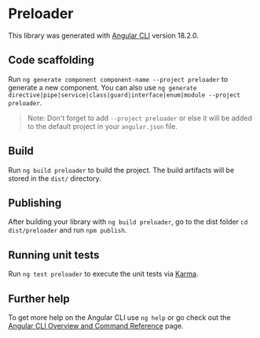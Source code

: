 # Preloader

This library was generated with [Angular CLI](https://github.com/angular/angular-cli) version 18.2.0.

## Code scaffolding

Run `ng generate component component-name --project preloader` to generate a new component. You can also use `ng generate directive|pipe|service|class|guard|interface|enum|module --project preloader`.
> Note: Don't forget to add `--project preloader` or else it will be added to the default project in your `angular.json` file. 

## Build

Run `ng build preloader` to build the project. The build artifacts will be stored in the `dist/` directory.

## Publishing

After building your library with `ng build preloader`, go to the dist folder `cd dist/preloader` and run `npm publish`.

## Running unit tests

Run `ng test preloader` to execute the unit tests via [Karma](https://karma-runner.github.io).

## Further help

To get more help on the Angular CLI use `ng help` or go check out the [Angular CLI Overview and Command Reference](https://angular.dev/tools/cli) page.
